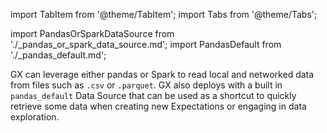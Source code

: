 import TabItem from '@theme/TabItem';
import Tabs from '@theme/Tabs';

import PandasOrSparkDataSource from './_pandas_or_spark_data_source.md';
import PandasDefault from './_pandas_default.md';

GX can leverage either pandas or Spark to read local and networked data from files such as `.csv` or `.parquet`.  GX also deploys with a built in `pandas_default` Data Source that can be used as a shortcut to quickly retrieve some data when creating new Expectations or engaging in data exploration.

<Tabs queryString="data_source_type" groupId="data_source_type" defaultValue='pandas_filesystem'>

   <TabItem value="pandas_default" label="pandas_default">
   <PandasDefault/>
   </TabItem>

   <TabItem value="pandas_filesystem" label="pandas">
   <PandasOrSparkDataSource/>
   </TabItem>

   <TabItem value="spark" label="Spark">
   <PandasOrSparkDataSource/>
   </TabItem>

</Tabs>
